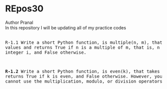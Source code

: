 # REpos30
Author Pranal<br>
In this repository I will be updating all of my practice codes<br>
<br>

<pre>R-1.1 Write a short Python function, is multiple(n, m), that takes two integer
values and returns True if n is a multiple of m, that is, n = mi for some
integer i, and False otherwise.
</pre>
<br>
<pre><b>R-1.2</b> Write a short Python function, is even(k), that takes an integer value and
returns True if k is even, and False otherwise. However, your function
cannot use the multiplication, modulo, or division operators.
</pre>